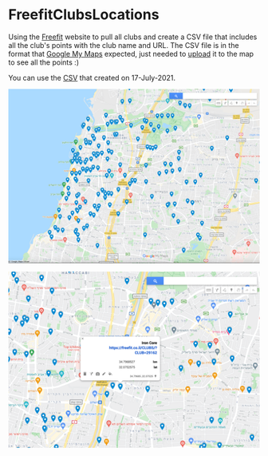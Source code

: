 # FreefitClubsLocations

Using the [Freefit](https://freefit.co.il/) website to pull all clubs and create a CSV file that includes all the club's points with the club name and URL. 
The CSV file is in the format that [Google My Maps](https://www.google.com/maps/d/mp?hl=en&authuser=0&state=create) expected, just needed to [upload](https://support.google.com/mymaps/answer/3024836/) it to the map to see all the points :)

You can use the [CSV](https://github.com/lironbenyeda/FreefitClubsLocations/blob/main/map.csv) that created on 17-July-2021. 

![map1](https://github.com/lironbenyeda/FreefitClubsLocations/blob/main/map1.png?raw=true)

![map2](https://github.com/lironbenyeda/FreefitClubsLocations/blob/main/map2.png?raw=true)